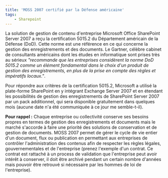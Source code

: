 ```yaml
---
title: 'MOSS 2007 certifié par la Défense américaine'
tags:
    - Sharepoint
---
```


La solution de gestion de contenu d'entreprise Microsoft Office SharePoint
Server 2007 a reçu la certification 5015.2 du Département américain de la
Défense (DoD). Cette norme est une référence en ce qui concerne la gestion des
enregistrements et des documents. Le Gartner, célèbre cabinet de consultants
américains dont les études en informatique sont prises très au sérieux
_"recommande que les entreprises considèrent la norme DoD 5015.2 comme un
élément fondamental dans le choix d'un produit de gestion des enregistrements,
en plus de la prise en compte des règles et impératifs locaux."_.

Pour répondre aux critères de la certification 5015.2, Microsoft a utilisé la
plate-forme SharePoint en y intégrant Exchange Server 2007 et en étendant les
possibilités de gestion des enregistrements de SharePoint Server 2007 par un
pack additionnel, qui sera disponible gratuitement dans quelques mois (aucune
date n&#039;a été communiquée à ce jour me semble-t-il).

**Pour rappel :** Chaque entreprise ou collectivité conserve ses besoins propres
en termes de gestion des enregistrements et documents mais le marché s'accorde à
faire une priorité des solutions de conservation et de gestion de documents.
MOSS 2007 permet de gérer le cycle de vie entier d'un document, flux ou
publication en permettant aux entreprises de contrôler l'administration des
contenus afin de respecter les règles légales, gouvernementales et de
l'entreprise (prenez l&#039;exemple d&#039;un contrat. Ce contrat est rattaché à
un process de validation que l&#039;entreprise peut avoir intérêt à conserver,
il doit être archivé pendant un certain nombre d&#039;années mais pouvoir être
retrouvé si nécessaire par les hommes de loi de l&#039;entreprise).
